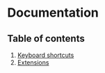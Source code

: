 # Documentation

## Table of contents

1. [Keyboard shortcuts](keyboard-shortcuts.md)
2. [Extensions](extensions.md)
